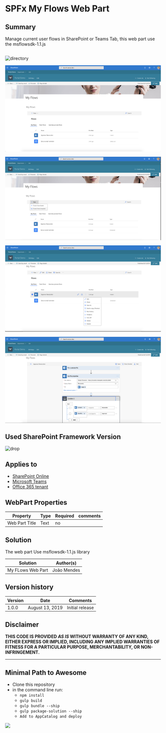 # SPFx My Flows Web Part

## Summary

 Manage current user flows in SharePoint or Teams Tab, this web part use the msflowsdk-1.1.js



##  
![directory](/samples/js-myflows/assets/MyFlows.gif) 



![directory](/samples/js-myflows/assets/Screenshot1.png) 

![directory](/samples/js-myflows/assets/Screenshot2.png) 

![directory](/samples/js-myflows/assets/Screenshot3.png) 

![directory](/samples/js-myflows/assets/Screenshot4.png)



## Used SharePoint Framework Version 
![drop](https://img.shields.io/badge/version-1.8.2-green.svg)

## Applies to

* [SharePoint Online](https:/dev.office.com/sharepoint)
* [Microsoft Teams](https://products.office.com/en-US/microsoft-teams/group-chat-software)
* [Office 365 tenant](https://dev.office.com/sharepoint/docs/spfx/set-up-your-development-environment)


## WebPart Properties
 
Property |Type|Required| comments
--------------------|----|--------|----------
Web Part Title | Text| no|



 

## Solution
The web part Use msflowsdk-1.1.js library

Solution|Author(s)
--------|---------
My FLows Web Part|João Mendes

## Version history

Version|Date|Comments
-------|----|--------
1.0.0|August 13, 2019|Initial release


## Disclaimer
**THIS CODE IS PROVIDED *AS IS* WITHOUT WARRANTY OF ANY KIND, EITHER EXPRESS OR IMPLIED, INCLUDING ANY IMPLIED WARRANTIES OF FITNESS FOR A PARTICULAR PURPOSE, MERCHANTABILITY, OR NON-INFRINGEMENT.**

---

## Minimal Path to Awesome

- Clone this repository
- in the command line run:
  - `npm install`
  - `gulp build`
  - `gulp bundle --ship`
  - `gulp package-solution --ship`
  - `Add to AppCatalog and deploy`




<img src="https://telemetry.sharepointpnp.com/sp-dev-fx-webparts/samples/js-myflows" />

